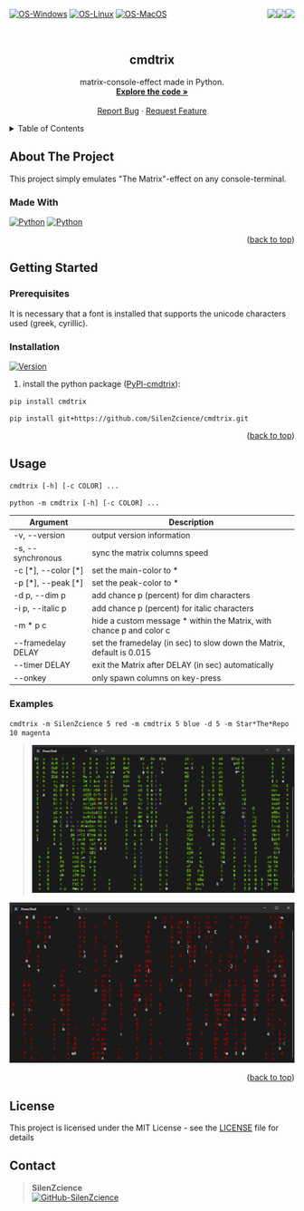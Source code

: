 <div id="top"></div>

<p>
   <a href="https://pypi.org/project/cmdtrix/" alt="Downloads">
      <img src="https://static.pepy.tech/personalized-badge/cmdtrix?period=total&units=international_system&left_color=grey&right_color=orange&left_text=Downloads" align="right">
   </a>
   <a href="https://pepy.tech/project/cmdtrix/" alt="Visitors">
      <img src="https://visitor-badge.laobi.icu/badge?page_id=SilenZcience.cmdtrix" align="right">
   </a>
   <a href="https://github.com/SilenZcience/cmdtrix/tree/main/cmdtrix/" alt="CodeSize">
      <img src="https://img.shields.io/github/languages/code-size/SilenZcience/cmdtrix?color=purple" align="right">
   </a>
</p>

[![OS-Windows]][OS-Windows]
[![OS-Linux]][OS-Linux]
[![OS-MacOS]][OS-MacOS]

<br/>
<div align="center">
<h2 align="center">cmdtrix</h2>
   <p align="center">
      matrix-console-effect made in Python.
      <br/>
      <a href="https://github.com/SilenZcience/cmdtrix/blob/main/cmdtrix/main.py">
         <strong>Explore the code »</strong>
      </a>
      <br/>
      <br/>
      <a href="https://github.com/SilenZcience/cmdtrix/issues">Report Bug</a>
      ·
      <a href="https://github.com/SilenZcience/cmdtrix/issues">Request Feature</a>
   </p>
</div>


<details>
   <summary>Table of Contents</summary>
   <ol>
      <li>
         <a href="#about-the-project">About The Project</a>
         <ul>
            <li><a href="#made-with">Made With</a></li>
         </ul>
      </li>
      <li>
         <a href="#getting-started">Getting Started</a>
         <ul>
            <li><a href="#prerequisites">Prerequisites</a></li>
            <li><a href="#installation">Installation</a></li>
         </ul>
      </li>
      <li><a href="#usage">Usage</a>
         <ul>
         <li><a href="#examples">Examples</a></li>
         </ul>
      </li>
      <li><a href="#license">License</a></li>
      <li><a href="#contact">Contact</a></li>
   </ol>
</details>

## About The Project

This project simply emulates "The Matrix"-effect on any console-terminal.

### Made With
[![Python][MadeWith-Python]](https://www.python.org/)
[![Python][Python-Version]](https://www.python.org/)

<p align="right">(<a href="#top">back to top</a>)</p>

## Getting Started

### Prerequisites

It is necessary that a font is installed that supports the unicode characters used (greek, cyrillic).

### Installation
[![Version][CurrentVersion]](https://pypi.org/project/cmdtrix/)
1. install the python package ([PyPI-cmdtrix](https://pypi.org/project/cmdtrix/)):
```console
pip install cmdtrix
```
```console
pip install git+https://github.com/SilenZcience/cmdtrix.git
```
<p align="right">(<a href="#top">back to top</a>)</p>

## Usage

```console
cmdtrix [-h] [-c COLOR] ...
```
```console
python -m cmdtrix [-h] [-c COLOR] ...
```

| Argument               | Description                                                          |
|------------------------|----------------------------------------------------------------------|
| -v, --version          | output version information                                           |
| -s, --synchronous      | sync the matrix columns speed                                        |
| -c [\*], --color [\*]  | set the main-color to *                                              |
| -p [\*], --peak [\*]   | set the peak-color to *                                              |
| -d p, --dim p          | add chance p (percent) for dim characters                            |
| -i p, --italic p       | add chance p (percent) for italic characters                         |
| -m * p c               | hide a custom message * within the Matrix, with chance p and color c |
| --framedelay DELAY     | set the framedelay (in sec) to slow down the Matrix, default is 0.015|
| --timer DELAY          | exit the Matrix after DELAY (in sec) automatically                   |
| --onkey                | only spawn columns on key-press                                      |

### Examples

```console
cmdtrix -m SilenZcience 5 red -m cmdtrix 5 blue -d 5 -m Star*The*Repo 10 magenta
```
> ![Example0](https://raw.githubusercontent.com/SilenZcience/cmdtrix/main/img/cmdtrix.gif "example0")

<!-- ![Example1](https://raw.githubusercontent.com/SilenZcience/cmdtrix/main/img/example1.gif "example1") -->

![Example2](https://raw.githubusercontent.com/SilenZcience/cmdtrix/main/img/example2.gif "example2")

<p align="right">(<a href="#top">back to top</a>)</p>

## License

This project is licensed under the MIT License - see the [LICENSE](https://github.com/SilenZcience/cmdtrix/blob/main/LICENSE) file for details

## Contact

> **SilenZcience** <br/>
[![GitHub-SilenZcience][GitHub-SilenZcience]](https://github.com/SilenZcience)

[OS-Windows]: https://svgshare.com/i/ZhY.svg
[OS-Linux]: https://svgshare.com/i/Zhy.svg
[OS-MacOS]: https://svgshare.com/i/ZjP.svg

[MadeWith-Python]: https://img.shields.io/badge/Made%20with-Python-brightgreen
[Python-Version]: https://img.shields.io/badge/python-3.7%20%7C%203.8%20%7C%203.9%20%7C%203.10%20%7C%203.11-blue

[CurrentVersion]: https://img.shields.io/pypi/v/cmdtrix.svg

[GitHub-SilenZcience]: https://img.shields.io/badge/GitHub-SilenZcience-orange
